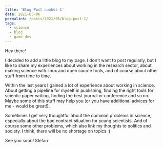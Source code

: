 ```yaml
---
title: 'Blog Post number 1'
date: 2021-05-06
permalink: /posts/2021/05/blog-post-1/
tags:
  - science
  - blog
  - game dev
---
```


Hey there! 

I decided to add a little blog to my page. I don't want to post regularly, but I like to share my experiences about working in the research sector, about making science with linux and open source tools, and of course about other stuff from time to time. 

Within the last years I gained a lot of experience about working in science. About getting a pipeline for myself in publishing, finding the right tools for scientic paper writing, finding the best journal or conference and so on. Maybe some of this stuff may help you (or you have additional advices for me - would be great!). 

Sometimes I get very thoughtful about the common problems in science, especially about the bad contract situation for young scientists. And of course some other problems, which also link my thoughts to politics and society. I think, there will be no shortage on topics :)

See you soon!
Stefan
